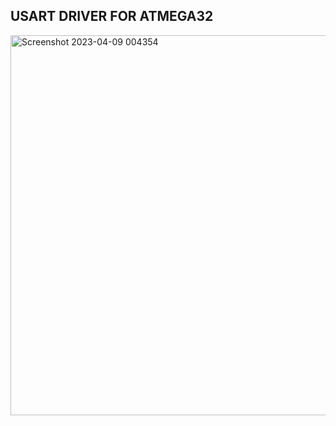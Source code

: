 ## USART DRIVER FOR ATMEGA32

<img width="608" alt="Screenshot 2023-04-09 004354" src="https://user-images.githubusercontent.com/101985923/230745669-15394ef5-20fd-401b-8251-d7a4ad14d8e7.png">
